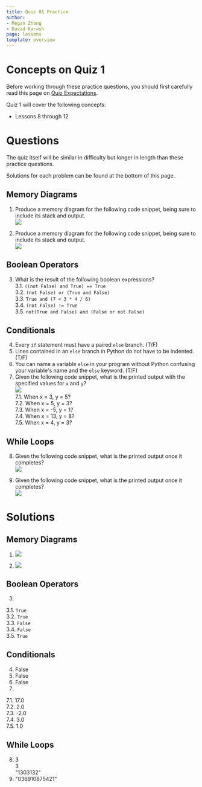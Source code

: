 ```yaml
---
title: Quiz 01 Practice
author:
- Megan Zhang
- David Karash
page: lessons
template: overview
---
```


# Concepts on Quiz 1

Before working through these practice questions, you should first carefully read this page on [Quiz Expectations](/resources/quiz-expectations.html).

Quiz 1 will cover the following concepts:

* Lessons 8 through 12

# Questions

The quiz itself will be similar in difficulty but longer in length than these practice questions. 

Solutions for each problem can be found at the bottom of this page.
  
## Memory Diagrams
1. Produce a memory diagram for the following code snippet, being sure to include its stack and output.  
![](/static/practice_worksheets/fa21/qz01-question1.png)

2. Produce a memory diagram for the following code snippet, being sure to include its stack and output.  
![](/static/practice_worksheets/fa21/qz01-question2.png)  

## Boolean Operators
3. What is the result of the following boolean expressions?  
3.1. `((not False) and True) == True`  
3.2. `(not False) or (True and False)`  
3.3. `True and (7 < 3 * 4 / 6)`  
3.4. `(not False) != True`  
3.5. `not(True and False) and (False or not False)`  

## Conditionals
4. Every `if` statement must have a paired `else` branch. (T/F)
5. Lines contained in an `else` branch in Python do not have to be indented. (T/F)
6. You can name a variable `else` in your program without Python confusing your variable's name and the `else` keyword. (T/F)
7. Given the following code snippet, what is the printed output with the specified values for `x` and `y`?  
![](/static/practice_worksheets/fa21/qz01-question7.png)  
7.1. When x = 3, y = 5?  
7.2. When x = 5, y = 3?  
7.3. When x = -5, y = 1?  
7.4. When x = 13, y = 8?  
7.5. When x = 4, y = 3?

## While Loops
8. Given the following code snippet, what is the printed output once it completes?  
![](/static/practice_worksheets/fa21/qz01-question8.png)

9. Given the following code snippet, what is the printed output once it completes?  
![](/static/practice_worksheets/fa21/qz01-question9.png)

# Solutions

## Memory Diagrams
1. ![](/static/practice_worksheets/fa21/qz01-solution1.png)  

2. ![](/static/practice_worksheets/fa21/qz01-solution2.png)  

## Boolean Operators
3. 
3.1. `True`  
3.2. `True`  
3.3. `False`  
3.4. `False`  
3.5. `True`

## Conditionals
4. False
5. False
6. False
7. 
7.1. 17.0  
7.2. 2.0  
7.3. -2.0  
7.4. 3.0  
7.5. 1.0

## While Loops
8. 3   
3  
"1303132"
9. "036910875421"